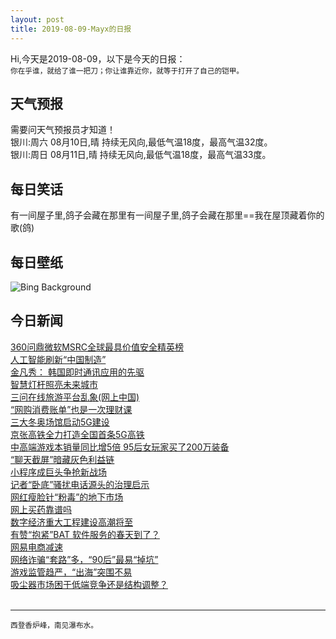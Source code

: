 ```yaml
---
layout: post
title: 2019-08-09-Mayx的日报
---
```


Hi,今天是2019-08-09，以下是今天的日报：<br><small>
你在乎谁，就给了谁一把刀；你让谁靠近你，就等于打开了自己的铠甲。</small><!--more-->
## 天气预报
需要问天气预报员才知道！<br>银川:周六 08月10日,晴 持续无风向,最低气温18度，最高气温32度。<br>银川:周日 08月11日,晴 持续无风向,最低气温18度，最高气温33度。
## 每日笑话
有一间屋子里,鸽子会藏在那里有一间屋子里,鸽子会藏在那里==我在屋顶藏着你的歌(鸽)
## 每日壁纸
![Bing Background](https://cn.bing.com/th?id=OHR.LinyantiLeopard_EN-US4417191333_1920x1080.jpg&rf=LaDigue_1920x1080.jpg&pid=hp "Male leopard in Linyanti Wildlife Reserve, Botswana (© Karine Aigner/Tandem Stills + Motion)")
## 今日新闻

[360问鼎微软MSRC全球最具价值安全精英榜](http://it.people.com.cn/n1/2019/0809/c1009-31285569.html)   
[人工智能刷新“中国制造”](http://it.people.com.cn/n1/2019/0809/c1009-31285398.html)   
[金凡秀： 韩国即时通讯应用的先驱](http://it.people.com.cn/n1/2019/0809/c1009-31285399.html)   
[智慧灯杆照亮未来城市](http://it.people.com.cn/n1/2019/0809/c1009-31285371.html)   
[三问在线旅游平台乱象(网上中国)](http://it.people.com.cn/n1/2019/0809/c1009-31285396.html)   
[“网购消费账单”也是一次理财课](http://it.people.com.cn/n1/2019/0809/c1009-31285397.html)   
[三大冬奥场馆启动5G建设](http://it.people.com.cn/n1/2019/0809/c1009-31284786.html)   
[京张高铁全力打造全国首条5G高铁](http://it.people.com.cn/n1/2019/0809/c1009-31284799.html)   
[中高端游戏本销量同比增5倍 95后女玩家买了200万装备](http://it.people.com.cn/n1/2019/0809/c1009-31285175.html)   
[“聊天截屏”暗藏灰色利益链](http://it.people.com.cn/n1/2019/0809/c1009-31284815.html)   
[小程序成巨头争抢新战场](http://it.people.com.cn/n1/2019/0809/c1009-31284826.html)   
[记者“卧底”骚扰电话源头的治理启示](http://it.people.com.cn/n1/2019/0809/c1009-31285017.html)   
[网红瘦脸针“粉毒”的地下市场](http://it.people.com.cn/n1/2019/0809/c1009-31284910.html)   
[网上买药靠谱吗](http://it.people.com.cn/n1/2019/0809/c1009-31285118.html)   
[数字经济重大工程建设高潮将至](http://it.people.com.cn/n1/2019/0809/c1009-31285091.html)   
[有赞“抱紧”BAT 软件服务的春天到了？](http://it.people.com.cn/n1/2019/0809/c1009-31284920.html)   
[网易电商减速](http://it.people.com.cn/n1/2019/0809/c1009-31284926.html)   
[网络诈骗“套路”多，“90后”最易“掉坑”](http://it.people.com.cn/n1/2019/0809/c1009-31285062.html)   
[游戏监管趋严，“出海”突围不易](http://it.people.com.cn/n1/2019/0809/c1009-31285055.html)   
[吸尘器市场困于低端竞争还是结构调整？](http://it.people.com.cn/n1/2019/0809/c1009-31285019.html)   
<br />

***

<small>西登香炉峰，南见瀑布水。</small>
